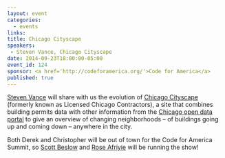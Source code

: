 ```yaml
---
layout: event
categories: 
  - events
links:
title: Chicago Cityscape
speakers: 
 - Steven Vance, Chicago Cityscape
date: 2014-09-23T18:00:00-05:00
event_id: 124
sponsor: <a href='http://codeforamerica.org/'>Code for America</a>
published: true
---
```


[Steven Vance](https://twitter.com/stevevance) will share with us the evolution of [Chicago Cityscape](http://www.chicagocityscape.com/) (formerly known as Licensed Chicago Contractors), a site that combines building permits data with other information from the [Chicago open data portal](https://data.cityofchicago.org/) to give an overview of changing neighborhoods – of buildings going up and coming down – anywhere in the city.

Both Derek and Christopher will be out of town for the Code for America Summit, so [Scott Beslow](https://twitter.com/sbeslow) and [Rose Afriyie](https://twitter.com/RoseSerwah) will be running the show!